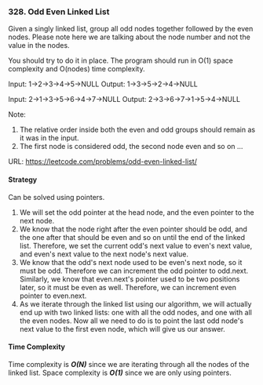 ### 328. Odd Even Linked List
Given a singly linked list, group all odd nodes together followed by the even nodes. Please note here we are talking about the node number and not the value in the nodes.

You should try to do it in place. The program should run in O(1) space complexity and O(nodes) time complexity.

Input: 1->2->3->4->5->NULL
Output: 1->3->5->2->4->NULL

Input: 2->1->3->5->6->4->7->NULL
Output: 2->3->6->7->1->5->4->NULL

Note:

1. The relative order inside both the even and odd groups should remain as it was in the input.
2. The first node is considered odd, the second node even and so on ...

URL: https://leetcode.com/problems/odd-even-linked-list/

#### Strategy
Can be solved using pointers.
1. We will set the odd pointer at the head node, and the even pointer to the next node.
2. We know that the node right after the even pointer should be odd, and the one after that should be even and so on until the end of the linked list. Therefore, we set the current odd's next value to even's next value, and even's next value to the next node's next value.
3. We know that the odd's next node used to be even's next node, so it must be odd. Therefore we can increment the odd pointer to odd.next. Similarly, we know that even.next's pointer used to be two positions later, so it must be even as well. Therefore, we can increment even pointer to even.next.
4. As we iterate through the linked list using our algorithm, we will actually end up with two linked lists: one with all the odd nodes, and one with all the even nodes. Now all we need to do is to point the last odd node's next value to the first even node, which will give us our answer. 

#### Time Complexity
Time complexity is ***O(N)*** since we are iterating through all the nodes of the linked list. Space complexity is ***O(1)*** since we are only using pointers. 